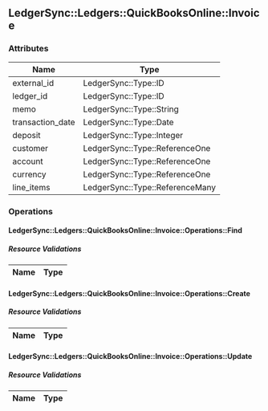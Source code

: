 ## LedgerSync::Ledgers::QuickBooksOnline::Invoice

### Attributes

| Name | Type |
| ---- | ---- |
| external_id | LedgerSync::Type::ID |
| ledger_id | LedgerSync::Type::ID |
| memo | LedgerSync::Type::String |
| transaction_date | LedgerSync::Type::Date |
| deposit | LedgerSync::Type::Integer |
| customer | LedgerSync::Type::ReferenceOne |
| account | LedgerSync::Type::ReferenceOne |
| currency | LedgerSync::Type::ReferenceOne |
| line_items | LedgerSync::Type::ReferenceMany |


### Operations

#### LedgerSync::Ledgers::QuickBooksOnline::Invoice::Operations::Find

##### Resource Validations

| Name | Type |
| ---- | ---- |
#### LedgerSync::Ledgers::QuickBooksOnline::Invoice::Operations::Create

##### Resource Validations

| Name | Type |
| ---- | ---- |
#### LedgerSync::Ledgers::QuickBooksOnline::Invoice::Operations::Update

##### Resource Validations

| Name | Type |
| ---- | ---- |
